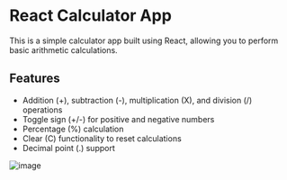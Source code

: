 # React Calculator App

This is a simple calculator app built using React, allowing you to perform basic arithmetic calculations.

## Features

- Addition (+), subtraction (-), multiplication (X), and division (/) operations
- Toggle sign (+/-) for positive and negative numbers
- Percentage (%) calculation
- Clear (C) functionality to reset calculations
- Decimal point (.) support

![image](https://github.com/twinkle2303/CalculatorApp/assets/71099939/7fb21178-30b9-4432-85ca-fd0eb6d55192)

